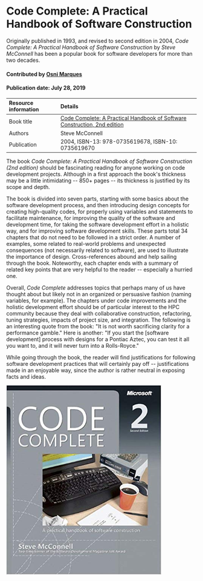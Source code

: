 # Code Complete: A Practical Handbook of Software Construction
<!--deck text start-->
Originally published in 1993, and revised to second edition in 2004, *Code Complete: A Practical Handbook of Software Construction* by *Steve McConnell* has been a popular book for software developers for more than two decades.
<!--deck text end-->

#### Contributed by [Osni Marques](https://github.com/oamarques)
#### Publication date:  July 28, 2019

Resource information | Details 
:--- | :--- 
Book title | [Code Complete: A Practical Handbook of Software Construction, 2nd edition](https://dl.acm.org/citation.cfm?id=1096143)
Authors | Steve McConnell	
Publication | 2004, ISBN-13: 978-0735619678, ISBN-10: 0735619670

The book *Code Complete: A Practical Handbook of Software Construction (2nd edition)* should be fascinating reading for anyone working on code development projects.
Although in a first approach the book's thickness may be a little intimidating -- 850+ pages -- its thickness is justified by its scope and depth.

The book is divided into seven parts, starting with some basics about the software development process, and then introducing design concepts for creating high-quality codes, for properly using variables and statements to facilitate maintenance, for improving the quality of the software and development time, for taking the software development effort in a holistic way, and for improving software development skills.
These parts total 34 chapters that do not need to be followed in a strict order.
A number of examples, some related to real-world problems and unexpected consequences (not necessarily related to software), are used to illustrate the importance of design.
Cross-references abound and help sailing through the book.
Noteworthy, each chapter ends with a summary of related key points that are very helpful to the reader -- especially a hurried one.

Overall, *Code Complete* addresses topics that perhaps many of us have thought about but likely not in an organized or persuasive fashion (naming variables, for example).
The chapters under code improvements and the holistic development effort should be of particular interest to the HPC community because they deal with collaborative construction, refactoring, tuning strategies, impacts of project size, and integration.
The following is an interesting quote from the book: "It is not worth sacrificing clarity for a performance gamble." Here is another: "If you start the [software development] process with designs for a Pontiac Aztec, you can test it all you want to, and it will never turn into a Rolls-Royce."

While going through the book, the reader will find justifications for following software development practices that will certainly pay off -- justifications made in an enjoyable way, since the author is rather neutral in exposing facts and ideas.

<img src='../images/book_bssw_code-complete.jpg' class='logo' />

<!---
Publish: yes
Topics: refactoring, design
Pinned: no
RSS update: 2019-07-28
--->
